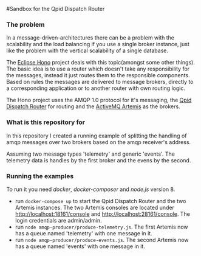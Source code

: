 #Sandbox for the Qpid Dispatch Router

### The problem
In a message-driven-architectures there can be a problem with the scalability and the load balancing 
if you use a single broker instance, just like the problem with the vertical scalability of a single database.

The [Eclipse Hono](https://www.eclipse.org/hono/) project deals with this topic(amongst some other things). 
The basic idea is to use a router which doesn't take any responsibility for the messages, 
instead it just routes them to the responsible components.
Based on rules the messages are delivered to message brokers, directly to a corresponding application 
or to another router with own routing logic.

The Hono project uses the AMQP 1.0 protocol for it's messaging, 
the [Qpid Dispatch Router](https://qpid.apache.org/components/dispatch-router/index.html) for routing
and the [ActiveMQ Artemis](https://activemq.apache.org/artemis/) as the brokers.

### What is this repository for
In this repository I created a running example of splitting the handling of amqp messages over two brokers
based on the amqp receiver's address.

Assuming two message types 'telemetry' and generic 'events'. 
The telemetry data is handles by the first broker and the evens by the second.

### Running the examples
To run it you need *docker*, *docker-composer* and *node.js* version 8.

* run ```docker-compose up``` to start the Qpid Dispatch Router and the two Artemis instances. 
The two Artemis consoles are located under <http://localhost:18161/console> and <http://localhost:28161/console>.
The login credentials are admin/admin. 
* run ```node amqp-producer/produce-telemetry.js```. The first Artemis now has a queue named 'telemetry' with one message in it.
* run ```node amqp-producer/produce-events.js```. The second Artemis now has a queue named 'events' with one message in it.
